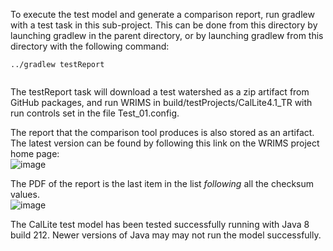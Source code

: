 To execute the test model and generate a comparison report, run gradlew with a test task in this sub-project.
This can be done from this directory by launching gradlew in the parent directory, or by launching gradlew from
this directory with the following command:
```shell
../gradlew testReport
 
```

The testReport task will download a test watershed as a zip artifact from GitHub packages, and run WRIMS in 
build/testProjects/CalLite4.1_TR with run controls set in the file Test_01.config.

The report that the comparison tool produces is also stored as an artifact. The latest version can be found 
by following this link on the WRIMS project home page:  
![image](https://github.com/user-attachments/assets/7ad74689-67fc-4145-a788-4d8591597544)

The PDF of the report is the last item in the list *following* all the checksum values.  
![image](https://github.com/user-attachments/assets/d5c8ff59-5127-4249-a02a-287316677cc6)


The CalLite test model has been tested successfully running with Java 8 build 212. Newer versions of Java may
may not run the model successfully.
